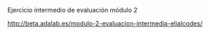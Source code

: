 Ejercicio intermedio de evaluación módulo 2

http://beta.adalab.es/modulo-2-evaluacion-intermedia-elialcodes/
